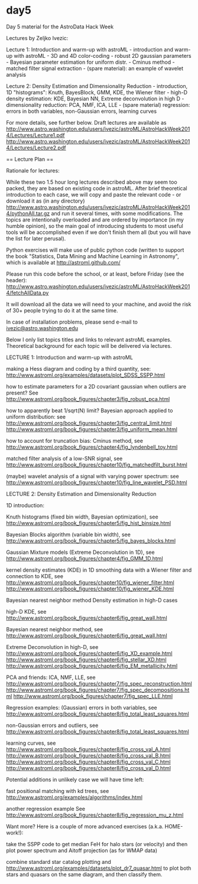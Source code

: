 day5
====

Day 5 material for the AstroData Hack Week

Lectures by Zeljko Ivezic: 

Lecture 1: Introduction and warm-up with astroML
    - introduction and warm-up with astroML
    - 3D and 4D color-coding
    - robust 2D gaussian parameters 
    - Bayesian parameter estimation for uniform distr.
    - Cminus method
    - matched filter signal extraction
    - (spare material): an example of wavelet analysis

Lecture 2: Density Estimation and Dimensionality Reduction 
    - introduction, 1D "histograms": Knuth, BayesBlock, GMM, KDE, the Wiener filter 
    - high-D density estimation: KDE, Bayesian NN, Extreme deconvolution in high D 
    - dimensionality reduction: PCA, NMF, ICA, LLE
    - (spare material) regression: errors in both variables, non-Gaussian errors, learning curves 


For more details, see further below. Draft lectures are available as
http://www.astro.washington.edu/users/ivezic/astroML/AstroHackWeek2014/Lectures/Lecture1.pdf
http://www.astro.washington.edu/users/ivezic/astroML/AstroHackWeek2014/Lectures/Lecture2.pdf


== Lecture Plan ==

Rationale for lectures:

While these two 1.5 hour long lectures described above may seem too packed, they are based on
existing code in astroML. After brief theoretical introduction to each case, we will copy and 
paste the relevant code - or download it as (in any directory) 
http://www.astro.washington.edu/users/ivezic/astroML/AstroHackWeek2014/pythonAll.tar.gz 
and run it several times, with some modifications. The topics are intentionally overloaded and 
are ordered by importance (in my humble opinion), so the main goal of introducing students to 
most useful tools will be accomplished even if we don't finish them all (but you will have the 
list for later perusal).

Python exercises will make use of public python code (written to support the book "Statistics, 
Data Mining and Machine Learning in Astronomy", which is available at 
http://astroml.github.com/

Please run this code before the school, or at least, before Friday (see the header): 
http://www.astro.washington.edu/users/ivezic/astroML/AstroHackWeek2014/fetchAllData.py

It will download all the data we will need to your machine, and avoid the risk of 
30+ people trying to do it at the same time.

In case of installation problems, please send e-mail to ivezic@astro.washington.edu


Below I only list topics titles and links to relevant astroML examples. Theoretical background 
for each topic will be delivered via lectures.



LECTURE 1: Introduction and warm-up with astroML

making a Hess diagram and coding by a third quantity, see:
http://www.astroml.org/examples/datasets/plot_SDSS_SSPP.html

how to estimate parameters for a 2D covariant gaussian when outliers are present? See
http://www.astroml.org/book_figures/chapter3/fig_robust_pca.html

how to apparently beat 1/sqrt(N) limit? Bayesian approach applied to uniform distribution: see
http://www.astroml.org/book_figures/chapter3/fig_central_limit.html
http://www.astroml.org/book_figures/chapter3/fig_uniform_mean.html

how to account for truncation bias: Cminus method, see
http://www.astroml.org/book_figures/chapter4/fig_lyndenbell_toy.html

matched filter analysis of a low-SNR signal, see
http://www.astroml.org/book_figures/chapter10/fig_matchedfilt_burst.html

(maybe) wavelet analysis of a signal with varying power spectrum: see
http://www.astroml.org/book_figures/chapter10/fig_line_wavelet_PSD.html


LECTURE 2: Density Estimation and Dimensionality Reduction

1D introduction:

Knuth histograms (fixed bin width, Bayesian optimization), see 
http://www.astroml.org/book_figures/chapter5/fig_hist_binsize.html

Bayesian Blocks algorithm (variable bin width), see
http://www.astroml.org/book_figures/chapter5/fig_bayes_blocks.html

Gaussian Mixture models (Extreme Deconvolution in 1D), see
http://www.astroml.org/book_figures/chapter4/fig_GMM_1D.html 

kernel density estimates (KDE) in 1D
smoothing data with a Wiener filter and connection to KDE, see
http://www.astroml.org/book_figures/chapter10/fig_wiener_filter.html
http://www.astroml.org/book_figures/chapter10/fig_wiener_KDE.html

Bayesian nearest neighbor method
Density estimation in high-D cases

high-D KDE, see
http://www.astroml.org/book_figures/chapter6/fig_great_wall.html

Bayesian nearest neighbor method, see
http://www.astroml.org/book_figures/chapter6/fig_great_wall.html

Extreme Deconvolution in high-D, see
http://www.astroml.org/book_figures/chapter6/fig_XD_example.html
http://www.astroml.org/book_figures/chapter6/fig_stellar_XD.html
http://www.astroml.org/book_figures/chapter6/fig_EM_metallicity.html

PCA and friends: ICA, NMF, LLE, see
http://www.astroml.org/book_figures/chapter7/fig_spec_reconstruction.html
http://www.astroml.org/book_figures/chapter7/fig_spec_decompositions.html
http://www.astroml.org/book_figures/chapter7/fig_spec_LLE.html

Regression examples:
(Gaussian) errors in both variables, see
http://www.astroml.org/book_figures/chapter8/fig_total_least_squares.html

non-Gaussian errors and outliers, see
http://www.astroml.org/book_figures/chapter8/fig_total_least_squares.html

learning curves, see
http://www.astroml.org/book_figures/chapter8/fig_cross_val_A.html
http://www.astroml.org/book_figures/chapter8/fig_cross_val_B.html
http://www.astroml.org/book_figures/chapter8/fig_cross_val_C.html
http://www.astroml.org/book_figures/chapter8/fig_cross_val_D.html


Potential additions in unlikely case we will have time left:

fast positional matching with kd trees, see
http://www.astroml.org/examples/algorithms/index.html

another regression example
See http://www.astroml.org/book_figures/chapter8/fig_regression_mu_z.html


Want more? Here is a couple of more advanced exercises (a.k.a. HOME-work!):

take the SSPP code to get median FeH for halo stars (or velocity) and then plot 
power spectrum and Aitoff projection (as for WMAP data)

combine standard star catalog plotting and 
http://www.astroml.org/examples/datasets/plot_dr7_quasar.html 
to plot both stars and quasars on the same diagram, and then classify them.
